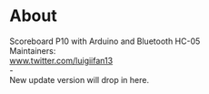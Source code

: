 # About
Scoreboard P10 with Arduino and Bluetooth HC-05<br/>
Maintainers:<br/>www.twitter.com/luigiifan13
<br>-
<br>New update version will drop in here.

